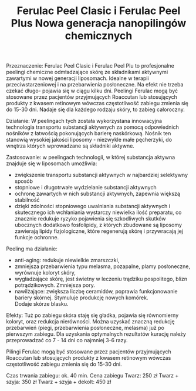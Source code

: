 ﻿---
layout: zabieg
title: Ferulac Peel Clasic i Ferulac Peel Plus Nowa generacja nanopilingów chemicznych
price: od 250
img: k22.jpg
---
Przeznaczenie:
Ferulac Peel Clasic i Ferulac Peel Plu to profesjonalne peelingi chemiczne odmładzające skórę ze składnikami aktywnymi zawartymi w nowej generacji liposomach. Idealne w terapii przeciwstarzeniowej i na przebarwienia posłoneczne. Na efekt nie trzeba czekać długo- pojawia się w ciągu kilku dni.
Peelingi Ferulac mogą być stosowane przez pacjentów przyjmujących Roaccutan lub stosujących produkty z kwasem retinowym wówczas częstotliwość zabiegu zmienia się do 15-30 dni. Nadaje się dla każdego rodzaju skóry, to zabieg całoroczny.

Działanie:
W peelingach tych została wykorzystana innowacyjna technologia transportu substancji aktywnych za pomocą odpowiednich nośników z łatwością pokonujących barierę naskórkową. Nośnik ten stanowią wysokiej jakości liposomy - niezwykle małe pęcherzyki, do wnętrza których wprowadzane są składniki aktywne.

Zastosowanie: w peelingach technologii, w której substancja aktywna znajduje się w liposomach umożliwia:

- zwiększenie transportu substancji aktywnych w najbardziej selektywny sposób
- stopniowe i długotrwałe wydzielanie substancji aktywnych
- ochronę zawartych w nich substancji aktywnych, zapewnia większą stabilność
- dzięki zdolności stopniowego uwalniania substancji aktywnych i skutecznego ich wchłaniania wystarczy niewielka ilość preparatu, co znacznie redukuje ryzyko pojawienia się szkodliwych skutków ubocznych dodatkowo fosfolipidy, z których zbudowane są liposomy zawierają lipidy fizjologiczne, które regenerują skórę i przywracają jej funkcje ochronne.

Peeling ma działanie:

- anti-aging: redukuje niewielkie zmarszczki,
- zmniejsza przebarwienia typu melasma, pozapalne, plamy posłoneczne, wyrównuje koloryt skóry,
- wygładzające skórę, jest świetny w leczeniu trądziku pospolitego, blizn potrądzikowych. Zmniejsza pory.
- nawilżające: zwiększa liczbę ceramidów, poprawia funkcjonowanie bariery skórnej. Stymuluje produkcję nowych komórek.<br> Dodaje skórze blasku.

Efekty:
Tuż po zabiegu skóra staję się gładka, pojawia się równomierny koloryt, oraz redukcja nierówności. Można uzyskać znaczną redukcję przebarwień (piegi, przebarwienia posłoneczne, melasma) już po pierwszym zabiegu. Dla uzyskania optymalnych rezultatów kurację należy przeprowadzać co 7 - 14 dni co najmniej 3-6 razy.

Pilingi Ferulac mogą być stosowane przez pacjentów przyjmujących Roaccutan lub stosujących produkty z kwasem retinowym wówczas częstotliwość zabiegu zmienia się do 15-30 dni.

Czas trwania zabiegu: ok. 40 min.
Cena zabiegu
	Twarz: 250 zł
	Twarz + szyja: 350 zł
	Twarz + szyja + dekolt: 450 zł